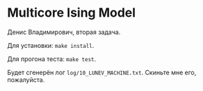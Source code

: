 # Multicore Ising Model

Денис Владимирович, вторая задача.

Для установки: `make install`.

Для прогона теста: ``make test``.

Будет сгенерён лог ``log/10_LUNEV_MACHINE.txt``. Скиньте мне его, пожалуйста.